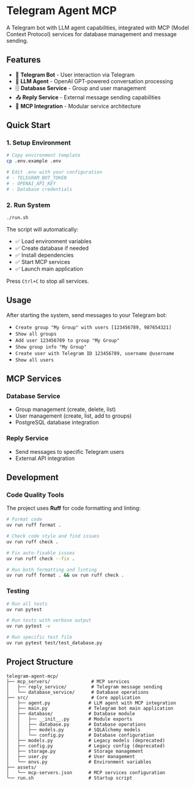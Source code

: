 # Telegram Agent MCP

A Telegram bot with LLM agent capabilities, integrated with MCP (Model Context Protocol) services for database management and message sending.

## Features

- 🤖 **Telegram Bot** - User interaction via Telegram
- 🧠 **LLM Agent** - OpenAI GPT-powered conversation processing
- 🗄️ **Database Service** - Group and user management
- 📤 **Reply Service** - External message sending capabilities
- 🔄 **MCP Integration** - Modular service architecture

## Quick Start

### 1. Setup Environment

```bash
# Copy environment template
cp .env.example .env

# Edit .env with your configuration
# - TELEGRAM_BOT_TOKEN
# - OPENAI_API_KEY
# - Database credentials
```



### 2. Run System

```bash
./run.sh
```

The script will automatically:
- ✅ Load environment variables
- ✅ Create database if needed
- ✅ Install dependencies
- ✅ Start MCP services
- ✅ Launch main application

Press `Ctrl+C` to stop all services.


## Usage

After starting the system, send messages to your Telegram bot:

- `Create group "My Group" with users [123456789, 987654321]`
- `Show all groups`
- `Add user 123456789 to group "My Group"`
- `Show group info "My Group"`
- `Create user with Telegram ID 123456789, username @username`
- `Show all users`

## MCP Services

### Database Service
- Group management (create, delete, list)
- User management (create, list, add to groups)
- PostgreSQL database integration

### Reply Service
- Send messages to specific Telegram users
- External API integration

## Development

### Code Quality Tools

The project uses **Ruff** for code formatting and linting:

```bash
# Format code
uv run ruff format .

# Check code style and find issues
uv run ruff check .

# Fix auto-fixable issues
uv run ruff check --fix .

# Run both formatting and linting
uv run ruff format . && uv run ruff check .
```

### Testing

```bash
# Run all tests
uv run pytest

# Run tests with verbose output
uv run pytest -v

# Run specific test file
uv run pytest test/test_database.py
```

## Project Structure

```
telegram-agent-mcp/
├── mcp_servers/               # MCP services
│   ├── reply_service/         # Telegram message sending
│   └── database_service/      # Database operations
├── src/                       # Core application
│   ├── agent.py              # LLM agent with MCP integration
│   ├── main.py               # Telegram bot main application
│   ├── database/             # Database module
│   │   ├── __init__.py       # Module exports
│   │   ├── database.py       # Database operations
│   │   ├── models.py         # SQLAlchemy models
│   │   └── config.py         # Database configuration
│   ├── models.py             # Legacy models (deprecated)
│   ├── config.py             # Legacy config (deprecated)
│   ├── storage.py            # Storage management
│   ├── user.py               # User management
│   └── envs.py               # Environment variables
├── assets/
│   └── mcp-servers.json      # MCP services configuration
└── run.sh                    # Startup script
```